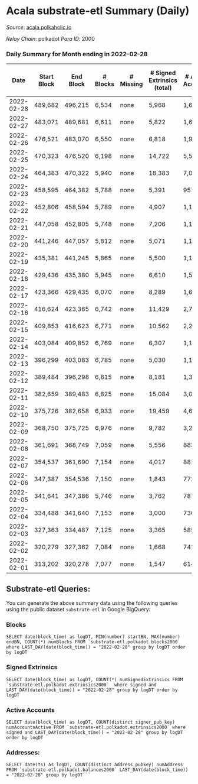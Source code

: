 # Acala substrate-etl Summary (Daily)

_Source_: [acala.polkaholic.io](https://acala.polkaholic.io)

*Relay Chain*: polkadot
*Para ID*: 2000



### Daily Summary for Month ending in 2022-02-28


| Date | Start Block | End Block | # Blocks | # Missing | # Signed Extrinsics (total) | # Active Accounts | # Addresses with Balances | # Events | # Transfers | # XCM Transfers In | # XCM Transfers Out |
| ---- | ----------- | --------- | -------- | --------- | --------------------------- | ----------------- | ------------------------- | -------- | ----------- | ------------------ | ------------------- |
| 2022-02-28 | 489,682 | 496,215 | 6,534 | none  | 5,968 | 1,640 | 147,203 | 72,766 | 9,511 ($3,860,842) |   |   |
| 2022-02-27 | 483,071 | 489,681 | 6,611 | none  | 5,822 | 1,671 | 146,874 | 71,157 | 9,200 ($3,126,468) |   |   |
| 2022-02-26 | 476,521 | 483,070 | 6,550 | none  | 6,818 | 1,987 | 146,537 | 76,860 | 10,012 ($3,617,026) |   |   |
| 2022-02-25 | 470,323 | 476,520 | 6,198 | none  | 14,722 | 5,564 | 146,141 | 119,389 | 14,786 ($6,574,896) |   |   |
| 2022-02-24 | 464,383 | 470,322 | 5,940 | none  | 18,383 | 7,077 | 144,938 | 142,827 | 17,876 ($8,352,642) |   |   |
| 2022-02-23 | 458,595 | 464,382 | 5,788 | none  | 5,391 | 957 | 143,820 | 66,104 | 9,194 ($3,897,179) |   |   |
| 2022-02-22 | 452,806 | 458,594 | 5,789 | none  | 4,907 | 1,159 | 143,666 | 65,893 | 9,181 ($5,514,259) |   |   |
| 2022-02-21 | 447,058 | 452,805 | 5,748 | none  | 7,206 | 1,118 | 143,492 | 79,831 | 11,656 ($10,747,784) |   |   |
| 2022-02-20 | 441,246 | 447,057 | 5,812 | none  | 5,071 | 1,182 | 143,250 | 67,875 | 9,310 ($10,540,010) |   |   |
| 2022-02-19 | 435,381 | 441,245 | 5,865 | none  | 5,500 | 1,157 | 143,083 | 71,696 | 9,990 ($5,322,814) |   |   |
| 2022-02-18 | 429,436 | 435,380 | 5,945 | none  | 6,610 | 1,515 | 142,904 | 80,687 | 11,408 ($6,929,565) |   |   |
| 2022-02-17 | 423,366 | 429,435 | 6,070 | none  | 8,289 | 1,629 | 142,659 | 93,488 | 13,802 ($7,908,543) |   |   |
| 2022-02-16 | 416,624 | 423,365 | 6,742 | none  | 11,429 | 2,794 | 142,444 | 126,296 | 19,339 ($17,217,326) |   |   |
| 2022-02-15 | 409,853 | 416,623 | 6,771 | none  | 10,562 | 2,250 | 142,179 | 107,738 | 13,871 ($10,274,563) |   |   |
| 2022-02-14 | 403,084 | 409,852 | 6,769 | none  | 6,307 | 1,119 | 141,924 | 76,872 | 9,384 ($10,971,971) |   |   |
| 2022-02-13 | 396,299 | 403,083 | 6,785 | none  | 5,030 | 1,103 | 141,758 | 70,512 | 8,512 ($2,826,085) |   |   |
| 2022-02-12 | 389,484 | 396,298 | 6,815 | none  | 8,181 | 1,389 | 141,665 | 92,103 | 12,114 ($6,046,786) |   |   |
| 2022-02-11 | 382,659 | 389,483 | 6,825 | none  | 15,084 | 3,034 | 141,538 | 148,624 | 21,217 ($37,487,826) |   |   |
| 2022-02-10 | 375,726 | 382,658 | 6,933 | none  | 19,459 | 4,618 | 141,232 | 181,987 | 23,665 ($77,172,194) |   |   |
| 2022-02-09 | 368,750 | 375,725 | 6,976 | none  | 9,782 | 3,236 | 140,787 | 95,670 | 8,488 ($7,964,444) |   |   |
| 2022-02-08 | 361,691 | 368,749 | 7,059 | none  | 5,556 | 883 | 140,297 | 57,184 | 3,932 ($632,468) |   |   |
| 2022-02-07 | 354,537 | 361,690 | 7,154 | none  | 4,017 | 881 | 139,955 | 41,840 | 2,679 ($4,052,445) |   |   |
| 2022-02-06 | 347,387 | 354,536 | 7,150 | none  | 1,843 | 772 | 139,686 | 27,181 | 1,280 ($179,351) |   |   |
| 2022-02-05 | 341,641 | 347,386 | 5,746 | none  | 3,762 | 787 |  | 625,201 | 118,762 ($396,308) |   |   |
| 2022-02-04 | 334,488 | 341,640 | 7,153 | none  | 3,000 | 730 | 135,092 | 32,336 | 2,177 ($550,061) |   |   |
| 2022-02-03 | 327,363 | 334,487 | 7,125 | none  | 3,365 | 585 | 134,872 | 34,117 | 2,648 ($459,685) |   |   |
| 2022-02-02 | 320,279 | 327,362 | 7,084 | none  | 1,668 | 741 | 134,685 | 24,395 | 1,019 ($406,281) |   |   |
| 2022-02-01 | 313,202 | 320,278 | 7,077 | none  | 1,547 | 614 | 134,571 | 23,145 | 811 ($357,195) |   |   |

## Substrate-etl Queries:
You can generate the above summary data using the following queries using the public dataset `substrate-etl` in Google BigQuery:


### Blocks
```
SELECT date(block_time) as logDT, MIN(number) startBN, MAX(number) endBN, COUNT(*) numBlocks FROM `substrate-etl.polkadot.blocks2000`  where LAST_DAY(date(block_time)) = "2022-02-28" group by logDT order by logDT
```


### Signed Extrinsics
```
SELECT date(block_time) as logDT, COUNT(*) numSignedExtrinsics FROM `substrate-etl.polkadot.extrinsics2000`  where signed and LAST_DAY(date(block_time)) = "2022-02-28" group by logDT order by logDT
```


### Active Accounts
```
SELECT date(block_time) as logDT, COUNT(distinct signer_pub_key) numAccountsActive FROM `substrate-etl.polkadot.extrinsics2000` where signed and LAST_DAY(date(block_time)) = "2022-02-28" group by logDT order by logDT
```


### Addresses:
```
SELECT date(ts) as logDT, COUNT(distinct address_pubkey) numAddress FROM `substrate-etl.polkadot.balances2000` LAST_DAY(date(block_time)) = "2022-02-28" group by logDT```

